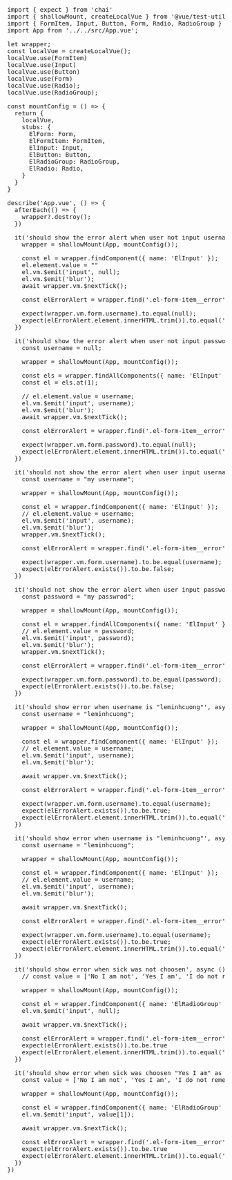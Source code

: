 <pre>
import { expect } from 'chai'
import { shallowMount, createLocalVue } from '@vue/test-utils'
import { FormItem, Input, Button, Form, Radio, RadioGroup } from 'element-ui'
import App from '../../src/App.vue';

let wrapper;
const localVue = createLocalVue();
localVue.use(FormItem)
localVue.use(Input)
localVue.use(Button)
localVue.use(Form)
localVue.use(Radio);
localVue.use(RadioGroup);

const mountConfig = () => {
  return {
    localVue,
    stubs: {
      ElForm: Form,
      ElFormItem: FormItem,
      ElInput: Input,
      ElButton: Button,
      ElRadioGroup: RadioGroup,
      ElRadio: Radio,
    }
  }
}

describe('App.vue', () => {
  afterEach(() => {
    wrapper?.destroy();
  })

  it('should show the error alert when user not input username', async () => {
    wrapper = shallowMount(App, mountConfig());

    const el = wrapper.findComponent({ name: 'ElInput' });
    el.element.value = ""
    el.vm.$emit('input', null);
    el.vm.$emit('blur');
    await wrapper.vm.$nextTick();

    const elErrorAlert = wrapper.find('.el-form-item__error');
    
    expect(wrapper.vm.form.username).to.equal(null);
    expect(elErrorAlert.element.innerHTML.trim()).to.equal('Please enter username');
  })

  it('should show the error alert when user not input password', async () => {
    const username = null; 

    wrapper = shallowMount(App, mountConfig());

    const els = wrapper.findAllComponents({ name: 'ElInput' });
    const el = els.at(1);

    // el.element.value = username;
    el.vm.$emit('input', username);
    el.vm.$emit('blur');
    await wrapper.vm.$nextTick();

    const elErrorAlert = wrapper.find('.el-form-item__error');
    
    expect(wrapper.vm.form.password).to.equal(null);
    expect(elErrorAlert.element.innerHTML.trim()).to.equal('Please enter password');
  })

  it('should not show the error alert when user input username', async () => {
    const username = "my username";

    wrapper = shallowMount(App, mountConfig());

    const el = wrapper.findComponent({ name: 'ElInput' });
    // el.element.value = username;
    el.vm.$emit('input', username);
    el.vm.$emit('blur');
    wrapper.vm.$nextTick();

    const elErrorAlert = wrapper.find('.el-form-item__error');

    expect(wrapper.vm.form.username).to.be.equal(username);
    expect(elErrorAlert.exists()).to.be.false;
  })

  it('should not show the error alert when user input password', () => {
    const password = "my passwrod";

    wrapper = shallowMount(App, mountConfig());

    const el = wrapper.findAllComponents({ name: 'ElInput' }).at(1);
    // el.element.value = password;
    el.vm.$emit('input', password);
    el.vm.$emit('blur');
    wrapper.vm.$nextTick();

    const elErrorAlert = wrapper.find('.el-form-item__error');

    expect(wrapper.vm.form.password).to.be.equal(password);
    expect(elErrorAlert.exists()).to.be.false;
  })

  it('should show error when username is "leminhcuong"', async () => {
    const username = "leminhcuong";

    wrapper = shallowMount(App, mountConfig());
    
    const el = wrapper.findComponent({ name: 'ElInput' });
    // el.element.value = username;
    el.vm.$emit('input', username);
    el.vm.$emit('blur');

    await wrapper.vm.$nextTick();

    const elErrorAlert = wrapper.find('.el-form-item__error');

    expect(wrapper.vm.form.username).to.equal(username);
    expect(elErrorAlert.exists()).to.be.true;
    expect(elErrorAlert.element.innerHTML.trim()).to.equal('Please enter another username');
  })

  it('should show error when username is "leminhcuong"', async () => {
    const username = "leminhcuong";

    wrapper = shallowMount(App, mountConfig());
    
    const el = wrapper.findComponent({ name: 'ElInput' });
    // el.element.value = username;
    el.vm.$emit('input', username);
    el.vm.$emit('blur');

    await wrapper.vm.$nextTick();

    const elErrorAlert = wrapper.find('.el-form-item__error');

    expect(wrapper.vm.form.username).to.equal(username);
    expect(elErrorAlert.exists()).to.be.true;
    expect(elErrorAlert.element.innerHTML.trim()).to.equal('Please enter another username');
  })

  it('should show error when sick was not choosen', async () => {
    // const value = ['No I am not', 'Yes I am', 'I do not remember']
    
    wrapper = shallowMount(App, mountConfig());

    const el = wrapper.findComponent({ name: 'ElRadioGroup' });
    el.vm.$emit('input', null);

    await wrapper.vm.$nextTick();

    const elErrorAlert = wrapper.find('.el-form-item__error');
    expect(elErrorAlert.exists()).to.be.true
    expect(elErrorAlert.element.innerHTML.trim()).to.equal('Please choose sick');
  })

  it('should show error when sick was choosen "Yes I am" as a value', async () => {
    const value = ['No I am not', 'Yes I am', 'I do not remember']
    
    wrapper = shallowMount(App, mountConfig());

    const el = wrapper.findComponent({ name: 'ElRadioGroup' });
    el.vm.$emit('input', value[1]);

    await wrapper.vm.$nextTick();

    const elErrorAlert = wrapper.find('.el-form-item__error');
    expect(elErrorAlert.exists()).to.be.true
    expect(elErrorAlert.element.innerHTML.trim()).to.equal('Oh no !!!');
  })
})
</pre>